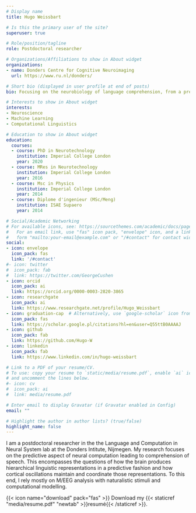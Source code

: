 ```yaml
---
# Display name
title: Hugo Weissbart

# Is this the primary user of the site?
superuser: true

# Role/position/tagline
role: Postdoctoral researcher

# Organizations/Affiliations to show in About widget
organizations:
- name: Donders Centre for Cognitive Neuroimaging
  url: https://www.ru.nl/donders/

# Short bio (displayed in user profile at end of posts)
bio: Focusing on the neurobiology of language comprehension, from a predictive processing perspective.

# Interests to show in About widget
interests:
- Neuroscience
- Machine Learning
- Computational Linguistics

# Education to show in About widget
education:
  courses:
  - course: PhD in Neurotechnology
    institution: Imperial College London
    year: 2020
  - course: MRes in Neurotechnology
    institution: Imperial College London
    year: 2016
  - course: Msc in Physics
    institution: Imperial College London
    year: 2014
  - course: Diplome d'ingenieur (MSc/Meng)
    institution: ISAE Supaero
    year: 2014

# Social/Academic Networking
# For available icons, see: https://sourcethemes.com/academic/docs/page-builder/#icons
#   For an email link, use "fas" icon pack, "envelope" icon, and a link in the
#   form "mailto:your-email@example.com" or "/#contact" for contact widget.
social:
- icon: envelope
  icon_pack: fas
  link: '/#contact'
#- icon: twitter
#  icon_pack: fab
#  link: https://twitter.com/GeorgeCushen
- icon: orcid
  icon_pack: ai
  link: https://orcid.org/0000-0003-2820-3865
- icon: researchgate
  icon_pack: ai
  link: https://www.researchgate.net/profile/Hugo_Weissbart
- icon: graduation-cap  # Alternatively, use `google-scholar` icon from `ai` icon pack
  icon_pack: fas
  link: https://scholar.google.pl/citations?hl=en&user=Q55ttB0AAAAJ
- icon: github
  icon_pack: fab
  link: https://github.com/Hugo-W
- icon: linkedin
  icon_pack: fab
  link: https://www.linkedin.com/in/hugo-weissbart

# Link to a PDF of your resume/CV.
# To use: copy your resume to `static/media/resume.pdf`, enable `ai` icons in `params.toml`, 
# and uncomment the lines below.
#- icon: cv
#  icon_pack: ai
#  link: media/resume.pdf

# Enter email to display Gravatar (if Gravatar enabled in Config)
email: ""

# Highlight the author in author lists? (true/false)
highlight_name: false
---
```


I am a postdoctoral researcher in the the Language and Computation in Neural System lab at the Donders Intitute, Nijmegen. My research focuses on the predictive aspect of neural computation leading to comprehension of speech. This encompasses the questions of how the brain produces hierarchical linguistic representations in a predictive fashion and how cortical oscillations maintain and coordinate those representations. To this end, I rely mostly on M/EEG analysis with naturalistic stimuli and computational modelling.

{{< icon name="download" pack="fas" >}} Download my {{< staticref "media/resume.pdf" "newtab" >}}resumé{{< /staticref >}}.
